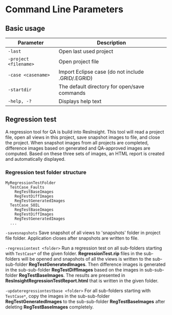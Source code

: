 # Command Line Parameters #

## Basic usage ##

Parameter|Description
---------|-----------
`-last`                   | Open last used project
`-project <filename>`     | Open project file <filename>
`-case <casename>`        | Import Eclipse case <casename> (do not include .GRID/.EGRID)
`-startdir`               | The default directory for open/save commands
`-help, -?`               | Displays help text

## Regression test ##
A regression tool for QA is build into ResInsight. This tool will read a project file, open all views in this project, save snapshot images to file, and close the project. When snapshot images from all projects are completed, difference images based on generated and QA-approved images are computed. Based on these three sets of images, an HTML report is created and automatically displayed.

### Regression test folder structure ###

```
MyRegressionTestFolder
  TestCase_Faults
    RegTestBaseImages
    RegTestDiffImages
    RegTestGeneratedImages
  TestCase_SOIL
    RegTestBaseImages
    RegTestDiffImages
    RegTestGeneratedImages
  ...
```

`-savesnapshots`
Save snapshot of all views to 'snapshots' folder in project file folder. Application closes after snapshots are written to file.

`-regressiontest <folder>`
Run a regression test on all sub-folders starting with `TestCase*` of the given folder. **RegressionTest.rip** files in the sub-folders will be opened and snapshots of all the views is written to the sub-sub-folder **RegTestGeneratedImages**. Then difference images is generated in the sub-sub-folder **RegTestDiffImages** based 
on the images in sub-sub-folder **RegTestBaseImages**. The results are presented in **ResInsightRegressionTestReport.html** that is written in the given folder.

`-updateregressiontestbase <folder>`
For all sub-folders starting with `TestCase*`, copy the images in the sub-sub-folder **RegTestGeneratedImages** to the sub-sub-folder **RegTestBaseImages** after deleting **RegTestBaseImages** completely.
